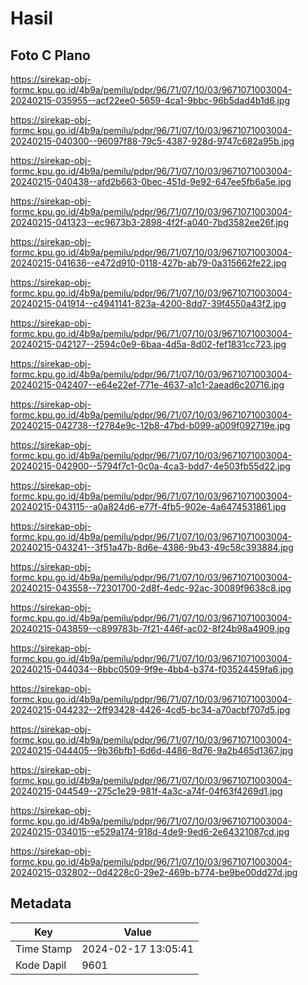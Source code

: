 # Hasil

## Foto C Plano

https://sirekap-obj-formc.kpu.go.id/4b9a/pemilu/pdpr/96/71/07/10/03/9671071003004-20240215-035955--acf22ee0-5659-4ca1-9bbc-96b5dad4b1d6.jpg

https://sirekap-obj-formc.kpu.go.id/4b9a/pemilu/pdpr/96/71/07/10/03/9671071003004-20240215-040300--96097f88-79c5-4387-928d-9747c682a95b.jpg

https://sirekap-obj-formc.kpu.go.id/4b9a/pemilu/pdpr/96/71/07/10/03/9671071003004-20240215-040438--afd2b663-0bec-451d-9e92-647ee5fb6a5e.jpg

https://sirekap-obj-formc.kpu.go.id/4b9a/pemilu/pdpr/96/71/07/10/03/9671071003004-20240215-041323--ec9673b3-2898-4f2f-a040-7bd3582ee26f.jpg

https://sirekap-obj-formc.kpu.go.id/4b9a/pemilu/pdpr/96/71/07/10/03/9671071003004-20240215-041636--e472d910-0118-427b-ab79-0a315662fe22.jpg

https://sirekap-obj-formc.kpu.go.id/4b9a/pemilu/pdpr/96/71/07/10/03/9671071003004-20240215-041914--c4941141-823a-4200-8dd7-39f4550a43f2.jpg

https://sirekap-obj-formc.kpu.go.id/4b9a/pemilu/pdpr/96/71/07/10/03/9671071003004-20240215-042127--2594c0e9-6baa-4d5a-8d02-fef1831cc723.jpg

https://sirekap-obj-formc.kpu.go.id/4b9a/pemilu/pdpr/96/71/07/10/03/9671071003004-20240215-042407--e64e22ef-771e-4637-a1c1-2aead6c20716.jpg

https://sirekap-obj-formc.kpu.go.id/4b9a/pemilu/pdpr/96/71/07/10/03/9671071003004-20240215-042738--f2784e9c-12b8-47bd-b099-a009f092719e.jpg

https://sirekap-obj-formc.kpu.go.id/4b9a/pemilu/pdpr/96/71/07/10/03/9671071003004-20240215-042900--5794f7c1-0c0a-4ca3-bdd7-4e503fb55d22.jpg

https://sirekap-obj-formc.kpu.go.id/4b9a/pemilu/pdpr/96/71/07/10/03/9671071003004-20240215-043115--a0a824d6-e77f-4fb5-902e-4a6474531861.jpg

https://sirekap-obj-formc.kpu.go.id/4b9a/pemilu/pdpr/96/71/07/10/03/9671071003004-20240215-043241--3f51a47b-8d6e-4386-9b43-49c58c393884.jpg

https://sirekap-obj-formc.kpu.go.id/4b9a/pemilu/pdpr/96/71/07/10/03/9671071003004-20240215-043558--72301700-2d8f-4edc-92ac-30089f9638c8.jpg

https://sirekap-obj-formc.kpu.go.id/4b9a/pemilu/pdpr/96/71/07/10/03/9671071003004-20240215-043859--c899783b-7f21-446f-ac02-8f24b98a4909.jpg

https://sirekap-obj-formc.kpu.go.id/4b9a/pemilu/pdpr/96/71/07/10/03/9671071003004-20240215-044034--8bbc0509-9f9e-4bb4-b374-f03524459fa6.jpg

https://sirekap-obj-formc.kpu.go.id/4b9a/pemilu/pdpr/96/71/07/10/03/9671071003004-20240215-044232--2ff93428-4426-4cd5-bc34-a70acbf707d5.jpg

https://sirekap-obj-formc.kpu.go.id/4b9a/pemilu/pdpr/96/71/07/10/03/9671071003004-20240215-044405--9b36bfb1-6d6d-4486-8d76-9a2b465d1367.jpg

https://sirekap-obj-formc.kpu.go.id/4b9a/pemilu/pdpr/96/71/07/10/03/9671071003004-20240215-044549--275c1e29-981f-4a3c-a74f-04f63f4269d1.jpg

https://sirekap-obj-formc.kpu.go.id/4b9a/pemilu/pdpr/96/71/07/10/03/9671071003004-20240215-034015--e529a174-918d-4de9-9ed6-2e64321087cd.jpg

https://sirekap-obj-formc.kpu.go.id/4b9a/pemilu/pdpr/96/71/07/10/03/9671071003004-20240215-032802--0d4228c0-29e2-469b-b774-be9be00dd27d.jpg


## Metadata

| Key        | Value               |
| ---------- | ------------------- |
| Time Stamp | 2024-02-17 13:05:41 |
| Kode Dapil | 9601                |



